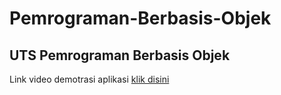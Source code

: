 # Pemrograman-Berbasis-Objek
## UTS Pemrograman Berbasis Objek
Link video demotrasi aplikasi [klik disini](https://youtu.be/NUu5jDudalQ)
